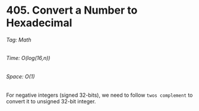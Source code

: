 # 405. Convert a Number to Hexadecimal

###### Tag: Math

###### Time: O(log(16,n))
###### Space: O(1)

For negative integers (signed 32-bits), we need to follow `twos complement` to convert it to unsigned 32-bit integer. 